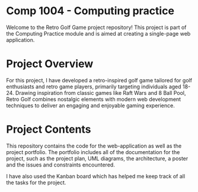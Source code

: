 # Comp 1004 - Computing practice
Welcome to the Retro Golf Game project repository! This project is part of the Computing Practice module and is aimed at creating a single-page web application.
# Project Overview
For this project, I have developed a retro-inspired golf game tailored for golf enthusiasts and retro game players, primarily targeting individuals aged 18-24. Drawing inspiration from classic games like Raft Wars and 8 Ball Pool, Retro Golf combines nostalgic elements with modern web development techniques to deliver an engaging and enjoyable gaming experience.
# Project Contents 
This repository contains the code for the web-application as well as the project portfolio. The portfolio includes all of the documentation for the project, such as the project plan, UML diagrams, the architecture, a poster and the issues and constraints encountered. 

 I have also used the Kanban board which has helped me keep track of all the tasks for the project. 


